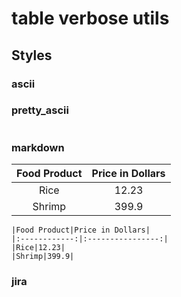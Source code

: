# table verbose utils

## Styles

### ascii

### pretty_ascii

```

```

### markdown

|Food Product|Price in Dollars|
|:------------:|:----------------:|
|Rice|12.23|
|Shrimp|399.9|

```
|Food Product|Price in Dollars|
|:------------:|:----------------:|
|Rice|12.23|
|Shrimp|399.9|
``````
### jira
```
